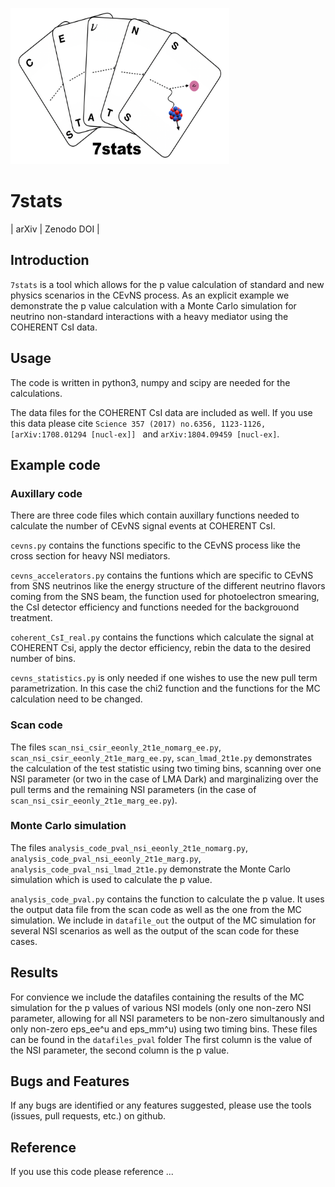 <img src="logo.png" alt="logo"
	title="7stats logo" width="350" height="250" />
  
# 7stats 
| arXiv | Zenodo DOI |



## Introduction

`7stats` is a tool which allows for the p value  calculation of standard and new physics scenarios in the CEvNS process.
As an explicit example we demonstrate the p value calculation with a Monte Carlo simulation 
for neutrino non-standard interactions with a heavy mediator using the COHERENT CsI data.

## Usage
The code is written in python3, numpy and scipy are needed for the calculations.

The data files for the COHERENT CsI data are included as well. If you use this data please cite 
`Science 357 (2017) no.6356, 1123-1126,[arXiv:1708.01294 [nucl-ex]] `
and `arXiv:1804.09459 [nucl-ex]`.


## Example code

### Auxillary code
There are three code files which contain auxillary functions needed to calculate the number of CEvNS signal events at COHERENT CsI. 

`cevns.py` contains the functions specific to the CEvNS process like the cross section for heavy NSI mediators.

`cevns_accelerators.py` contains the funtions which are specific to CEvNS from SNS neutrinos like the energy structure of the different neutrino flavors coming 
from the SNS beam, the function used for photoelectron smearing, the CsI detector efficiency and functions needed for the backgrouond treatment.

`coherent_CsI_real.py` contains the functions which calculate the signal at COHERENT Csi, apply the dector efficiency, rebin the data to the desired number of bins. 

`cevns_statistics.py` is only needed if one wishes to use the new pull term parametrization. In this case the chi2 function and the functions for the MC calculation
need to be changed.

### 	Scan code
The files `scan_nsi_csir_eeonly_2t1e_nomarg_ee.py`, `scan_nsi_csir_eeonly_2t1e_marg_ee.py`, `scan_lmad_2t1e.py`
demonstrates the calculation of the test statistic using two timing bins, scanning over one NSI parameter (or two in the case of LMA Dark) and marginalizing over the pull terms 
and the remaining NSI parameters (in the case of `scan_nsi_csir_eeonly_2t1e_marg_ee.py`). 

### Monte Carlo simulation
The files `analysis_code_pval_nsi_eeonly_2t1e_nomarg.py`, `analysis_code_pval_nsi_eeonly_2t1e_marg.py`, `analysis_code_pval_nsi_lmad_2t1e.py` demonstrate the Monte Carlo
simulation which is used to calculate the p value. 

`analysis_code_pval.py` contains the function to calculate the p value. It uses the output data file from the scan code as well as the one from the MC simulation. 
We include in `datafile_out` the output of the MC simulation for several NSI scenarios as well as the output of the scan code for these cases.

## Results 
For convience we include the datafiles containing the results of the MC simulation for the p values of various NSI models (only one non-zero NSI parameter, allowing 
for all NSI parameters to be non-zero simultanously and only non-zero eps_ee^u and eps_mm^u) using two timing bins. These files can be found in the 
`datafiles_pval` folder 
The first column is the value of the NSI parameter, the second column is the p value.

## Bugs and Features
If any bugs are identified or any features suggested, please use the tools (issues, pull requests, etc.) on github.

## Reference
If you use this code please reference ...

